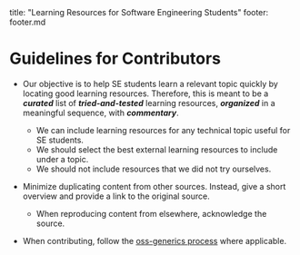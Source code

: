 <frontmatter>
  title: "Learning Resources for Software Engineering Students"
  footer: footer.md
</frontmatter>

# Guidelines for Contributors

* Our objective is to help SE students learn a relevant topic quickly by locating good learning resources. 
  Therefore, this is meant to be a **_curated_** list of **_tried-and-tested_** learning resources, **_organized_** 
  in a meaningful sequence, with **_commentary_**.
  * We can include learning resources for any technical topic useful for SE students.
  * We should select the best external learning resources to include under a topic.
  * We should not include resources that we did not try ourselves. 


* Minimize duplicating content from other sources. Instead, give a short overview and provide a link to the 
  original source.
  * When reproducing content from elsewhere, acknowledge the source.

* When contributing, follow the [oss-generics process](https://github.com/oss-generic/process) where applicable.


